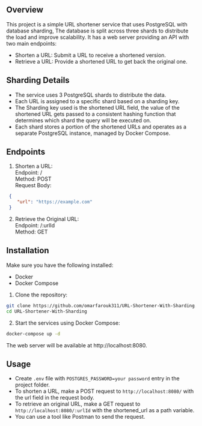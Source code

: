 ## Overview
This project is a simple URL shortener service that uses PostgreSQL with database sharding, The database is split across three shards to distribute the load and improve scalability.
It has a web server providing an API with two main endpoints:
  - Shorten a URL: Submit a URL to receive a shortened version.
  - Retrieve a URL: Provide a shortened URL to get back the original one.

## Sharding Details
- The service uses 3 PostgreSQL shards to distribute the data.
- Each URL is assigned to a specific shard based on a sharding key.
- The Sharding key used is the shortened URL field, the value of the shortened URL gets passed to a consistent hashing function that determines which shard the query will be executed on.
- Each shard stores a portion of the shortened URLs and operates as a separate PostgreSQL instance, managed by Docker Compose.

## Endpoints
  1. Shorten a URL:  
    Endpoint: /  
    Method: POST  
    Request Body:
  ```json
   {
      "url": "https://example.com"
   }
  ```
  2. Retrieve the Original URL:  
      Endpoint: /:urlId  
      Method: GET
  
  
## Installation
  Make sure you have the following installed:  
  - Docker  
  - Docker Compose
    
1. Clone the repository:
  ```bash
  git clone https://github.com/omarfarouk311/URL-Shortener-With-Sharding.git
  cd URL-Shortener-With-Sharding
  ```

2. Start the services using Docker Compose:
  ```bash
  docker-compose up -d
  ```
  The web server will be available at http://localhost:8080.

## Usage
  - Create `.env` file with `POSTGRES_PASSWORD=your password` entry in the project folder.
  - To shorten a URL, make a POST request to `http://localhost:8080/` with the url field in the request body.
  - To retrieve an original URL, make a GET request to `http://localhost:8080/:urlId` with the shortened_url as a path variable.
  - You can use a tool like Postman to send the request.
